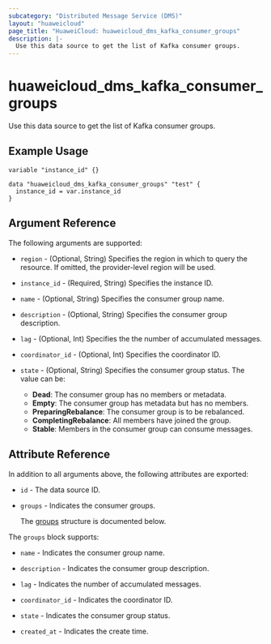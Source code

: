 ```yaml
---
subcategory: "Distributed Message Service (DMS)"
layout: "huaweicloud"
page_title: "HuaweiCloud: huaweicloud_dms_kafka_consumer_groups"
description: |-
  Use this data source to get the list of Kafka consumer groups.
---
```


# huaweicloud_dms_kafka_consumer_groups

Use this data source to get the list of Kafka consumer groups.

## Example Usage

```hcl
variable "instance_id" {}

data "huaweicloud_dms_kafka_consumer_groups" "test" {
  instance_id = var.instance_id
}
```

## Argument Reference

The following arguments are supported:

* `region` - (Optional, String) Specifies the region in which to query the resource.
  If omitted, the provider-level region will be used.

* `instance_id` - (Required, String) Specifies the instance ID.

* `name` - (Optional, String) Specifies the consumer group name.

* `description` - (Optional, String) Specifies the consumer group description.

* `lag` - (Optional, Int) Specifies the the number of accumulated messages.

* `coordinator_id` - (Optional, Int) Specifies the coordinator ID.

* `state` - (Optional, String) Specifies the consumer group status.
  The value can be:
  + **Dead**: The consumer group has no members or metadata.
  + **Empty**: The consumer group has metadata but has no members.
  + **PreparingRebalance**: The consumer group is to be rebalanced.
  + **CompletingRebalance**: All members have joined the group.
  + **Stable**: Members in the consumer group can consume messages.

## Attribute Reference

In addition to all arguments above, the following attributes are exported:

* `id` - The data source ID.

* `groups` - Indicates the consumer groups.

  The [groups](#groups_struct) structure is documented below.

<a name="groups_struct"></a>
The `groups` block supports:

* `name` - Indicates the consumer group name.

* `description` - Indicates the consumer group description.

* `lag` - Indicates the number of accumulated messages.

* `coordinator_id` - Indicates the coordinator ID.

* `state` - Indicates the consumer group status.

* `created_at` - Indicates the create time.

